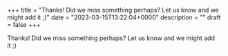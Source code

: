 +++
title = "Thanks! Did we miss something perhaps? Let us know and we might add it ;)"
date = "2023-03-15T13:22:04+0000"
description = ""
draft = false
+++

Thanks! Did we miss something perhaps? Let us know and we might add it ;)
